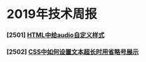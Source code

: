 # 2019年技术周报


#### [2501] [HTML中给audio自定义样式](https://www.jianshu.com/p/be69b201818b)

#### [2502] [CSS中如何设置文本超长时用省略号展示]()